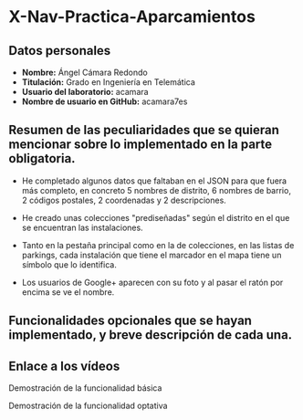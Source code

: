 # X-Nav-Practica-Aparcamientos

## Datos personales
- **Nombre:** Ángel Cámara Redondo
- **Titulación:** Grado en Ingeniería en Telemática
- **Usuario del laboratorio:** acamara
- **Nombre de usuario en GitHub:** acamara7es

## Resumen de las peculiaridades que se quieran mencionar sobre lo implementado en la parte obligatoria.
   - He completado algunos datos que faltaban en el JSON para que fuera más completo, en concreto 5 nombres de distrito, 6 nombres de barrio, 2 códigos postales, 2 coordenadas y 2 descripciones.

   - He creado unas colecciones "prediseñadas" según el distrito en el que se encuentran las instalaciones.

   - Tanto en la pestaña principal como en la de colecciones, en las listas de parkings, cada instalación que tiene el marcador en el mapa tiene un símbolo que lo identifica.

   - Los usuarios de Google+ aparecen con su foto y al pasar el ratón por encima se ve el nombre.

## Funcionalidades opcionales que se hayan implementado, y breve descripción de cada una.


## Enlace a los vídeos
Demostración de la funcionalidad básica

Demostración de la funcionalidad optativa
